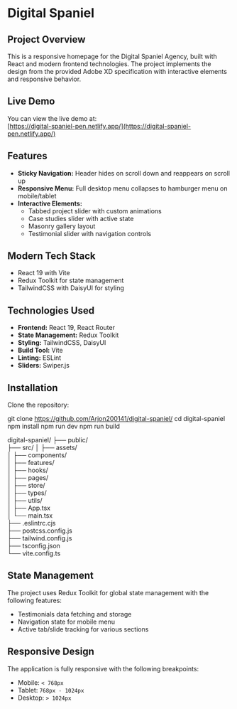 # Digital Spaniel

## Project Overview
This is a responsive homepage for the Digital Spaniel Agency, built with React and modern frontend technologies. The project implements the design from the provided Adobe XD specification with interactive elements and responsive behavior.

## Live Demo
You can view the live demo at:  
[https://digital-spaniel-pen.netlify.app/](https://digital-spaniel-pen.netlify.app/)

## Features
- **Sticky Navigation:** Header hides on scroll down and reappears on scroll up  
- **Responsive Menu:** Full desktop menu collapses to hamburger menu on mobile/tablet  
- **Interactive Elements:**  
  - Tabbed project slider with custom animations  
  - Case studies slider with active state  
  - Masonry gallery layout  
  - Testimonial slider with navigation controls  

## Modern Tech Stack
- React 19 with Vite  
- Redux Toolkit for state management  
- TailwindCSS with DaisyUI for styling  

## Technologies Used
- **Frontend:** React 19, React Router  
- **State Management:** Redux Toolkit  
- **Styling:** TailwindCSS, DaisyUI  
- **Build Tool:** Vite  
- **Linting:** ESLint  
- **Sliders:** Swiper.js  

## Installation

Clone the repository:

git clone https://github.com/Arjon200141/digital-spaniel/
cd digital-spaniel
npm install
npm run dev
npm run build


digital-spaniel/
├── public/               
├── src/
│   ├── assets/           
│   ├── components/       
│   ├── features/         
│   ├── hooks/            
│   ├── pages/            
│   ├── store/           
│   ├── types/            
│   ├── utils/          
│   ├── App.tsx           
│   └── main.tsx        
├── .eslintrc.cjs        
├── postcss.config.js     
├── tailwind.config.js   
├── tsconfig.json         
└── vite.config.ts     

## State Management
The project uses Redux Toolkit for global state management with the following features:

- Testimonials data fetching and storage
- Navigation state for mobile menu
- Active tab/slide tracking for various sections


## Responsive Design
The application is fully responsive with the following breakpoints:

- Mobile: `< 768px`
- Tablet: `768px - 1024px`
- Desktop: `> 1024px`
